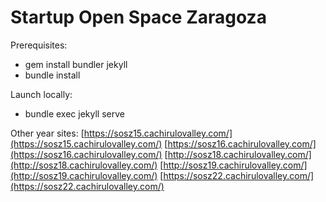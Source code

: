# Startup Open Space Zaragoza 

Prerequisites:
- gem install bundler jekyll
- bundle install

Launch locally:
- bundle exec jekyll serve

Other year sites:
[https://sosz15.cachirulovalley.com/](https://sosz15.cachirulovalley.com/)
[https://sosz16.cachirulovalley.com/](https://sosz16.cachirulovalley.com/)
[http://sosz18.cachirulovalley.com/](http://sosz18.cachirulovalley.com/)
[http://sosz19.cachirulovalley.com/](http://sosz19.cachirulovalley.com/)
[https://sosz22.cachirulovalley.com/](https://sosz22.cachirulovalley.com/)


